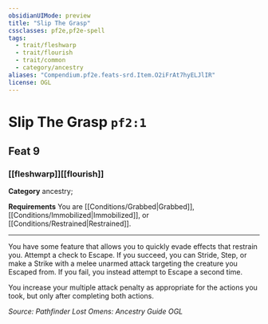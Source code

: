 ```yaml
---
obsidianUIMode: preview
title: "Slip The Grasp"
cssclasses: pf2e,pf2e-spell
tags:
  - trait/fleshwarp
  - trait/flourish
  - trait/common
  - category/ancestry
aliases: "Compendium.pf2e.feats-srd.Item.O2iFrAt7hyELJlIR"
license: OGL
---
```

# Slip The Grasp `pf2:1`
## Feat 9
### [[fleshwarp]][[flourish]]

**Category** ancestry; 




**Requirements** You are [[Conditions/Grabbed|Grabbed]], [[Conditions/Immobilized|Immobilized]], or [[Conditions/Restrained|Restrained]].

* * *

You have some feature that allows you to quickly evade effects that restrain you. Attempt a check to Escape. If you succeed, you can Stride, Step, or make a Strike with a melee unarmed attack targeting the creature you Escaped from. If you fail, you instead attempt to Escape a second time.

You increase your multiple attack penalty as appropriate for the actions you took, but only after completing both actions.

*Source: Pathfinder Lost Omens: Ancestry Guide*
*OGL*